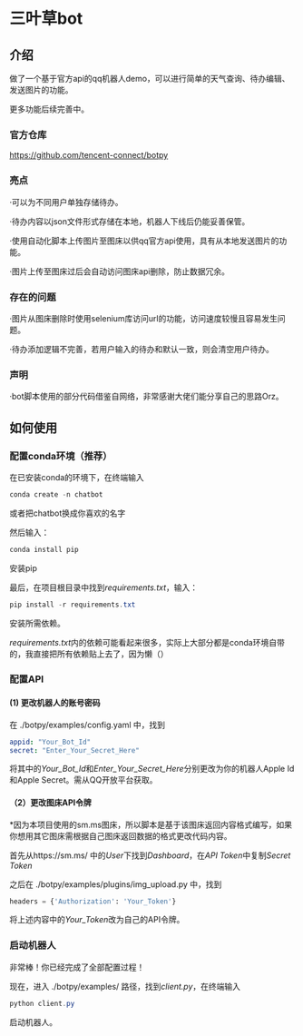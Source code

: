 # 三叶草bot

## 介绍

做了一个基于官方api的qq机器人demo，可以进行简单的天气查询、待办编辑、发送图片的功能。

更多功能后续完善中。

### 官方仓库

https://github.com/tencent-connect/botpy

### 亮点
·可以为不同用户单独存储待办。

·待办内容以json文件形式存储在本地，机器人下线后仍能妥善保管。

·使用自动化脚本上传图片至图床以供qq官方api使用，具有从本地发送图片的功能。

·图片上传至图床过后会自动访问图床api删除，防止数据冗余。

### 存在的问题

·图片从图床删除时使用selenium库访问url的功能，访问速度较慢且容易发生问题。

·待办添加逻辑不完善，若用户输入的待办和默认一致，则会清空用户待办。

### 声明

·bot脚本使用的部分代码借鉴自网络，非常感谢大佬们能分享自己的思路Orz。

## 如何使用

### 配置conda环境（推荐）

在已安装conda的环境下，在终端输入

```powershell
conda create -n chatbot
```

或者把chatbot换成你喜欢的名字

然后输入：

```powershell
conda install pip
```

安装pip

最后，在项目根目录中找到*requirements.txt*，输入：

```powershell
pip install -r requirements.txt
```

安装所需依赖。

*requirements.txt*内的依赖可能看起来很多，实际上大部分都是conda环境自带的，我直接把所有依赖贴上去了，因为懒（）

### 配置API

#### (1) 更改机器人的账号密码

在 ./botpy/examples/config.yaml 中，找到

```yaml
appid: "Your_Bot_Id"
secret: "Enter_Your_Secret_Here"
```

将其中的*Your_Bot_Id*和*Enter_Your_Secret_Here*分别更改为你的机器人Apple Id和Apple Secret。需从QQ开放平台获取。

#### （2）更改图床API令牌

\*因为本项目使用的sm.ms图床，所以脚本是基于该图床返回内容格式编写，如果你想用其它图床需根据自己图床返回数据的格式更改代码内容。

首先从https://sm.ms/ 中的*User*下找到*Dashboard*，在*API Token*中复制*Secret Token*

之后在 ./botpy/examples/plugins/img_upload.py 中，找到

```python
headers = {'Authorization': 'Your_Token'}
```

将上述内容中的*Your_Token*改为自己的API令牌。

### 启动机器人

非常棒！你已经完成了全部配置过程！

现在，进入 ./botpy/examples/ 路径，找到*client.py*，在终端输入

```powershell
python client.py
```

启动机器人。

